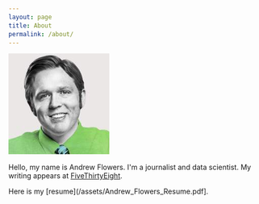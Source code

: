 ```yaml
---
layout: page
title: About
permalink: /about/
---
```


![](/assets/andrewflowers_light.jpg)

Hello, my name is Andrew Flowers. I'm a journalist and data scientist. My writing appears at [FiveThirtyEight](fivethiryteight.com). 

Here is my [resume](/assets/Andrew_Flowers_Resume.pdf]. 
